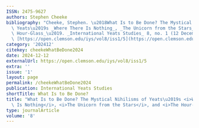 ```yaml
---
ISSN: 2475-9627
authors: Stephen Cheeke
bibliography: "Cheeke, Stephen. \u2018What Is to Be Done? The Mystical Nihilisms of\
  \ Yeats\u2019s _Where There Is Nothing_, _The Unicorn from the Stars_, and _The\
  \ Hour-Glass_\u2019. _International Yeats Studies_ 8, no. 1 (12 December 2024).\
  \ [https://open.clemson.edu/iys/vol8/iss1/5](https://open.clemson.edu/iys/vol8/iss1/5)."
category: '202412'
citekey: cheekeWhatBeDone2024
date: 2024-12-12
externalUrl: https://open.clemson.edu/iys/vol8/iss1/5
extra: ''
issue: '1'
layout: page
permalink: /cheekeWhatBeDone2024
publication: International Yeats Studies
shortTitle: What Is to Be Done?
title: "What Is to Be Done? The Mystical Nihilisms of Yeats\u2019s <i>Where There\
  \ Is Nothing</i>, <i>The Unicorn from the Stars</i>, and <i>The Hour-Glass</i>"
type: journalArticle
volume: '8'
---
```

